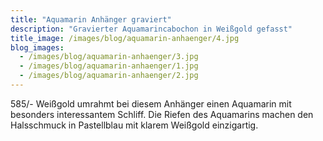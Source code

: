 ```yaml
---
title: "Aquamarin Anhänger graviert"
description: "Gravierter Aquamarincabochon in Weißgold gefasst"
title_image: /images/blog/aquamarin-anhaenger/4.jpg
blog_images:
  - /images/blog/aquamarin-anhaenger/3.jpg
  - /images/blog/aquamarin-anhaenger/1.jpg
  - /images/blog/aquamarin-anhaenger/2.jpg
---
```

585/- Weißgold umrahmt bei diesem Anhänger einen Aquamarin mit besonders interessantem Schliff. Die Riefen des Aquamarins machen den Halsschmuck in Pastellblau mit klarem Weißgold einzigartig.